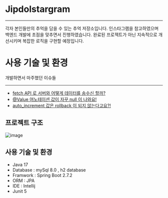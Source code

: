 # Jipdolstargram
---
각자 본인들만의 추억을 담을 수 있는 추억 저장소입니다.
인스타그램을 참고하였으며 백엔드 개발에 초점을 맞추면서 진행하였습니다.
완료된 프로젝트가 아닌 지속적으로 개선시키며 복잡한 로직을 구현할 예정입니다.

사용 기술 및 환경
=======
개발하면서 마주했던 이슈들

---
- [fetch API 로 서버와 어떻게 데이터를 송수신 할까?](https://boomrabbit.tistory.com/245)
- [@Value 어노테이션 값이 자꾸 null 이 나와요!](https://boomrabbit.tistory.com/247)
- [auto_increment 값은 rollback 이 되지 않는다고요?!](https://boomrabbit.tistory.com/246)

프로젝트 구조
---
![image](https://user-images.githubusercontent.com/55746374/233839181-33f83291-8963-47e0-962d-65ed36a7d804.png)

사용 기술 및 환경
---
- Java 17
- Database : mySql 8.0 , h2 database
- Framwork : Spring Boot 2.7.2
- ORM : JPA
- IDE : Intellij
- Junit 5
